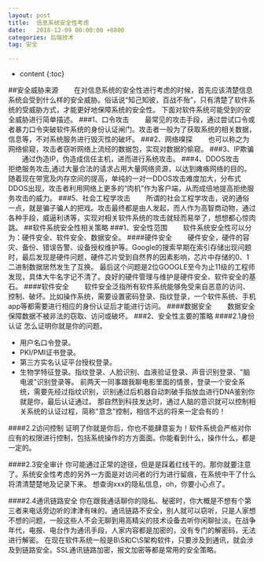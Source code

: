 ```yaml
---
layout: post
title:  信息系统安全性考虑
date:   2018-12-09 00:00:00 +0800
categories: 后端技术
tag: 安全

---
```


* content
{:toc}


##安全威胁来源
&ensp;&ensp;&ensp;&ensp;在对信息系统的安全性进行考虑的时候，首先应该清楚信息系统会受到什么样的安全威胁。俗话说“知己知彼，百战不殆”，只有清楚了软件系统的受威胁方式，才能更好地保障系统的安全性。
下面对软件系统可能受到的安全威胁进行简单描述。
###1、口令攻击
&ensp;&ensp;&ensp;&ensp;最常见的攻击手段，通过尝试口令或者暴力口令突破软件系统的身份认证闸门。攻击者一般为了获取系统的相关数据，信息等，不对系统服务进行毁灭性的破坏。
###2、网络嗅探
&ensp;&ensp;&ensp;&ensp;也可以称之为网络偷窥，攻击者窃听网络上流经的数据包，实现对数据的偷窥。
###3、IP欺骗
&ensp;&ensp;&ensp;&ensp;通过伪造IP，伪造成信任主机，进而进行系统攻击。
###4、DDOS攻击
&ensp;&ensp;&ensp;&ensp;拒绝服务攻击,通过大量合法的请求占用大量网络资源，以达到瘫痪网络的目的。随着现在带宽及内存空间的提高，单纯的一对一DDOS攻击难度加大，分布式DDOS出现，攻击者利用网络上更多的“肉机”作为客户端，从而成倍地提高拒绝服务攻击的威力。
###5、社会工程学攻击
&ensp;&ensp;&ensp;&ensp;所谓的社会工程学攻击，说的通俗一点，就是骗子骗人的把戏。攻击最终都是由人发起，而人作为高智商动物，通过各种手段，威逼利诱等，实现对相关软件系统的攻击就轻而易举了，想想都心惊肉跳。
##软件系统安全性相关策略
###1、安全性范围
&ensp;&ensp;&ensp;&ensp;软件系统安全性可以分为：硬件安全、软件安全、数据安全。
####硬件安全
&ensp;&ensp;&ensp;&ensp;硬件安全，硬件的容灾、备份、错误告警、设备授权维护等。Google的搜索早期在索引存储出现问题时，最后发现是硬件问题，硬件芯片受到自然界的因素影响，芯片中存储的0、1二进制数据居然发生了互换。
最后这个问题是2位GOOGLE至今为止11级的工程师发现，具体大牛名字记不清了。良好的硬件管理与维护是硬件安全、软件安全的基石。
####软件安全
&ensp;&ensp;&ensp;&ensp;软件安全泛指所有软件系统能够免受来自恶意的访问、控制、破坏。比如操作系统，需要设置密码登录、指纹登录，一个软件系统、手机app等都需要进行相应的身份认证后才能进行访问。
####数据安全
&ensp;&ensp;&ensp;&ensp;数据安全保障数据不被非法的窃取、访问或破坏。
###2、安全性主要的策略
####2.1身份认证
怎么证明你就是你的问题。
- 用户名口令登录。
- PKI/PMI证书登录。
- 第三方实名认证平台授权登录。
- 生物学特征登录。指纹登录、人脸识别、血液验证登录、声音识别登录、"脑电波"识别登录等。
   前两天一同事跟我聊电影里面的情景，登录一个安全系统，需要先经过指纹识别，识别通过后机器自动刺破手指放血进行DNA鉴别你就是你，最后认证通过。
   那自然到科技发达时，通过人脑的意识就可以控制相关系统的认证过程，简称"意念"控制，相信不远的将来一定会有的！
   
####2.2访问控制
证明了你就是你后，你也不能肆意妄为！软件系统会严格对你应有的权限进行控制，包括系统操作的方方面面。你能看到什么，操作什么，都是一定的。


####2.3安全审计
你可能通过正常的途径，但是是踩着红线干的。那你就要注意了。系统安全性考虑的另外一方面是对访问者的行为进行留痕，在系统中干了什么将清清楚楚地及记录下来。
想查询xxx的隐私信息，oh，你要小心点了。

####2.4通讯链路安全
你在跟我通话聊你的隐私、秘密时，你大概是不想有个第三者来电话旁边听的津津有味的。通讯链路不安全，别人就可以窃听，只是人家想不想的问题，一般这些人不会无聊到用高精尖的技术设备去听你闲聊扯淡。在战争年代，电报、电台作为通讯手段，人家内容都是加密的，没有专门的解密码，无法进行解密。
在现在软件系统一般是B\S和C\S架构软件，只要涉及到通讯，就会涉及到链路安全。SSL通讯链路加密，报文加密等都是常用的安全策略。







